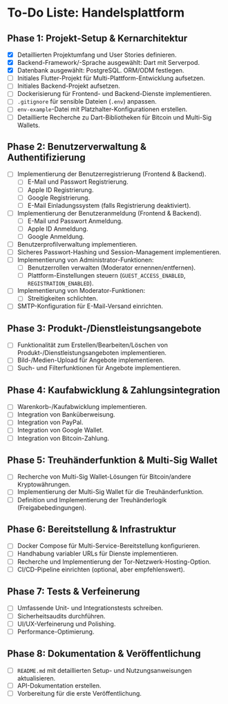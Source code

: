 # To-Do Liste: Handelsplattform

## Phase 1: Projekt-Setup & Kernarchitektur
- [x] Detaillierten Projektumfang und User Stories definieren.
- [x] Backend-Framework/-Sprache ausgewählt: Dart mit Serverpod.
- [x] Datenbank ausgewählt: PostgreSQL. ORM/ODM festlegen.
- [ ] Initiales Flutter-Projekt für Multi-Plattform-Entwicklung aufsetzen.
- [ ] Initiales Backend-Projekt aufsetzen.
- [ ] Dockerisierung für Frontend- und Backend-Dienste implementieren.
- [ ] `.gitignore` für sensible Dateien (`.env`) anpassen.
- [ ] `env-example`-Datei mit Platzhalter-Konfigurationen erstellen.
- [ ] Detaillierte Recherche zu Dart-Bibliotheken für Bitcoin und Multi-Sig Wallets.

## Phase 2: Benutzerverwaltung & Authentifizierung
- [ ] Implementierung der Benutzerregistrierung (Frontend & Backend).
    - [ ] E-Mail und Passwort Registrierung.
    - [ ] Apple ID Registrierung.
    - [ ] Google Registrierung.
    - [ ] E-Mail Einladungssystem (falls Registrierung deaktiviert).
- [ ] Implementierung der Benutzeranmeldung (Frontend & Backend).
    - [ ] E-Mail und Passwort Anmeldung.
    - [ ] Apple ID Anmeldung.
    - [ ] Google Anmeldung.
- [ ] Benutzerprofilverwaltung implementieren.
- [ ] Sicheres Passwort-Hashing und Session-Management implementieren.
- [ ] Implementierung von Administrator-Funktionen:
    - [ ] Benutzerrollen verwalten (Moderator ernennen/entfernen).
    - [ ] Plattform-Einstellungen steuern (`GUEST_ACCESS_ENABLED`, `REGISTRATION_ENABLED`).
- [ ] Implementierung von Moderator-Funktionen:
    - [ ] Streitigkeiten schlichten.
- [ ] SMTP-Konfiguration für E-Mail-Versand einrichten.

## Phase 3: Produkt-/Dienstleistungsangebote
- [ ] Funktionalität zum Erstellen/Bearbeiten/Löschen von Produkt-/Dienstleistungsangeboten implementieren.
- [ ] Bild-/Medien-Upload für Angebote implementieren.
- [ ] Such- und Filterfunktionen für Angebote implementieren.

## Phase 4: Kaufabwicklung & Zahlungsintegration
- [ ] Warenkorb-/Kaufabwicklung implementieren.
- [ ] Integration von Banküberweisung.
- [ ] Integration von PayPal.
- [ ] Integration von Google Wallet.
- [ ] Integration von Bitcoin-Zahlung.

## Phase 5: Treuhänderfunktion & Multi-Sig Wallet
- [ ] Recherche von Multi-Sig Wallet-Lösungen für Bitcoin/andere Kryptowährungen.
- [ ] Implementierung der Multi-Sig Wallet für die Treuhänderfunktion.
- [ ] Definition und Implementierung der Treuhänderlogik (Freigabebedingungen).

## Phase 6: Bereitstellung & Infrastruktur
- [ ] Docker Compose für Multi-Service-Bereitstellung konfigurieren.
- [ ] Handhabung variabler URLs für Dienste implementieren.
- [ ] Recherche und Implementierung der Tor-Netzwerk-Hosting-Option.
- [ ] CI/CD-Pipeline einrichten (optional, aber empfehlenswert).

## Phase 7: Tests & Verfeinerung
- [ ] Umfassende Unit- und Integrationstests schreiben.
- [ ] Sicherheitsaudits durchführen.
- [ ] UI/UX-Verfeinerung und Polishing.
- [ ] Performance-Optimierung.

## Phase 8: Dokumentation & Veröffentlichung
- [ ] `README.md` mit detaillierten Setup- und Nutzungsanweisungen aktualisieren.
- [ ] API-Dokumentation erstellen.
- [ ] Vorbereitung für die erste Veröffentlichung.